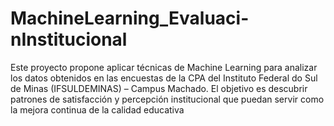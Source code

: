 # MachineLearning_Evaluaci-nInstitucional
Este proyecto propone aplicar técnicas de Machine Learning para analizar los datos obtenidos en las encuestas de la CPA del Instituto Federal do Sul de Minas (IFSULDEMINAS) – Campus Machado. El objetivo es descubrir patrones de satisfacción y percepción institucional que puedan servir como la mejora continua de la calidad educativa
